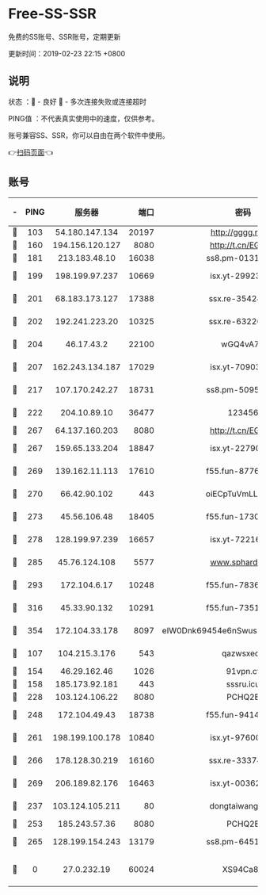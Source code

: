 # Free-SS-SSR

免费的SS账号、SSR账号，定期更新

更新时间：2019-02-23 22:15 +0800

## 说明

状态     ：🙂 - 良好 🙁 - 多次连接失败或连接超时

PING值   ：不代表真实使用中的速度，仅供参考。

账号兼容SS、SSR，你可以自由在两个软件中使用。

👉[扫码页面](https://liesauer.github.io/free-ss-ssr.github.io/)👈

## 账号

|-|PING|服务器|端口|密码|加密方式|区域|
|:----:|:----:|:-----:|-----:|:----:|:----:|:----:|
|🙂|103|54.180.147.134|20197|http://gggg.rocks|chacha20|KR|
|🙂|160|194.156.120.127|8080|http://t.cn/EGJIyrl|rc4-md5|RU|
|🙂|181|213.183.48.10|16038|ss8.pm-01318678|rc4-md5|RU|
|🙂|199|198.199.97.237|10669|isx.yt-29923675|aes-256-cfb|US|
|🙂|201|68.183.173.127|17388|ssx.re-35424497|aes-256-cfb|US|
|🙂|202|192.241.223.20|10325|ssx.re-63226148|aes-256-cfb|US|
|🙂|204|46.17.43.2|22100|wGQ4vA7D|aes-256-gcm|RU|
|🙂|207|162.243.134.187|17029|isx.yt-70903569|aes-256-cfb|US|
|🙂|217|107.170.242.27|18731|ss8.pm-50950263|aes-256-cfb|US|
|🙂|222|204.10.89.10|36477|123456|aes-256-cfb|US|
|🙂|267|64.137.160.203|8080|http://t.cn/EGJIyrl|rc4-md5|CA|
|🙂|267|159.65.133.204|18847|isx.yt-22790068|aes-256-cfb|SG|
|🙂|269|139.162.11.113|17610|f55.fun-87762700|aes-256-cfb|SG|
|🙂|270|66.42.90.102|443|oiECpTuVmLLxk4Ts|aes-256-cfb|US|
|🙂|273|45.56.106.48|18405|f55.fun-17301402|aes-256-cfb|US|
|🙂|278|128.199.97.239|16657|isx.yt-72216653|aes-256-cfb|SG|
|🙂|285|45.76.124.108|5577|www.sphard.com|aes-256-cfb|AU|
|🙂|293|172.104.6.17|10248|f55.fun-78360191|aes-256-cfb|US|
|🙂|316|45.33.90.132|10291|f55.fun-73512768|aes-256-cfb|US|
|🙂|354|172.104.33.178|8097|eIW0Dnk69454e6nSwuspv9DmS201tQ0D|aes-256-cfb|SG|
|🙂|107|104.215.3.176|543|qazwsxedc|aes-256-gcm|JP|
|🙂|154|46.29.162.46|1026|91vpn.cf|rc4-md5|RU|
|🙂|158|185.173.92.181|443|sssru.icu|rc4-md5|RU|
|🙂|228|103.124.106.22|8080|PCHQ2E|rc4-md5|US|
|🙂|248|172.104.49.43|18738|f55.fun-94147766|aes-256-cfb|SG|
|🙂|261|198.199.100.178|10840|isx.yt-97600185|aes-256-cfb|US|
|🙂|266|178.128.30.219|16160|ssx.re-33374521|aes-256-cfb|SG|
|🙂|269|206.189.82.176|16463|isx.yt-00362323|aes-256-cfb|SG|
|🙁|237|103.124.105.211|80|dongtaiwang.com|aes-256-cfb|US|
|🙁|253|185.243.57.36|8080|PCHQ2E|rc4-md5|US|
|🙁|265|128.199.154.243|13179|ss8.pm-64511599|aes-256-cfb|SG|
|🙁|0|27.0.232.19|60024|XS94Ca8K|xchacha20-ietf-poly1305|HK|
